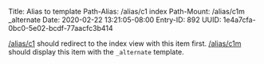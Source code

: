 Title: Alias to template
Path-Alias: /alias/c1 index
Path-Mount: /alias/c1m _alternate
Date: 2020-02-22 13:21:05-08:00
Entry-ID: 892
UUID: 1e4a7cfa-0bc0-5e02-bcdf-77aacfc3b414

[/alias/c1](/alias/c1) should redirect to the index view with this item first.
[/alias/c1m](/alias/c1m) should display this item with the `_alternate` template.
